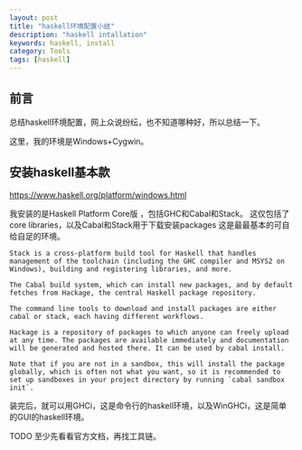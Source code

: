 ```yaml
---
layout: post
title: "haskell环境配置小结"
description: "haskell intallation"
keywords: haskell, install
category: Tools
tags: [haskell]
---
```


## 前言
总结haskell环境配置，网上众说纷纭，也不知道哪种好，所以总结一下。

这里，我的环境是Windows+Cygwin。

## 安装haskell基本款

<https://www.haskell.org/platform/windows.html>

我安装的是Haskell Platform Core版 ，包括GHC和Cabal和Stack。
这仅包括了core libraries，以及Cabal和Stack用于下载安装packages
这是最最基本的可自给自足的环境。

```
Stack is a cross-platform build tool for Haskell that handles management of the toolchain (including the GHC compiler and MSYS2 on Windows), building and registering libraries, and more.

The Cabal build system, which can install new packages, and by default fetches from Hackage, the central Haskell package repository.

The command line tools to download and install packages are either cabal or stack, each having different workflows.

Hackage is a repository of packages to which anyone can freely upload at any time. The packages are available immediately and documentation will be generated and hosted there. It can be used by cabal install.

Note that if you are not in a sandbox, this will install the package globally, which is often not what you want, so it is recommended to set up sandboxes in your project directory by running `cabal sandbox init`.
```

装完后，就可以用GHCi，这是命令行的haskell环境，以及WinGHCi，这是简单的GUI的haskell环境。

TODO 至少先看看官方文档，再找工具链。
